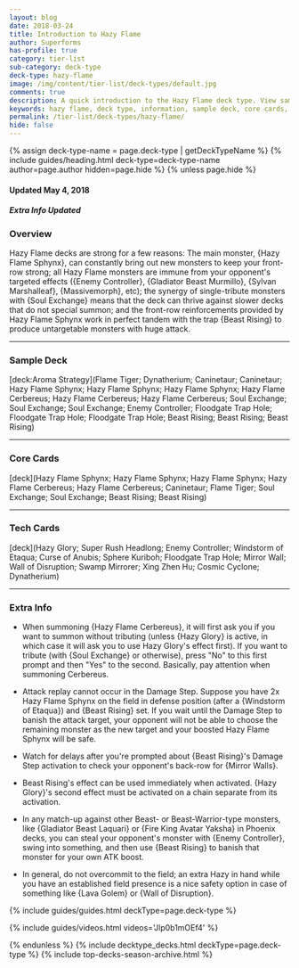 ```yaml
---
layout: blog
date: 2018-03-24
title: Introduction to Hazy Flame
author: Superforms
has-profile: true
category: tier-list
sub-category: deck-type
deck-type: hazy-flame
image: /img/content/tier-list/deck-types/default.jpg
comments: true
description: A quick introduction to the Hazy Flame deck type. View sample deck, core cards, tech cards, quick tips, guides, videos and other information.
keywords: hazy flame, deck type, information, sample deck, core cards, tech cards, quick tips, guides, videos
permalink: /tier-list/deck-types/hazy-flame/
hide: false
---
```


{% assign deck-type-name = page.deck-type | getDeckTypeName %}
{% include guides/heading.html deck-type=deck-type-name author=page.author hidden=page.hide %}
{% unless page.hide %}

#### Updated May 4, 2018 
##### Extra Info Updated

### Overview
Hazy Flame decks are strong for a few reasons: The main monster, {Hazy Flame Sphynx}, can constantly bring out new monsters to keep your front-row strong; all Hazy Flame monsters are immune from your opponent's targeted effects ({Enemy Controller}, {Gladiator Beast Murmillo}, {Sylvan Marshalleaf}, {Massivemorph}, etc); the synergy of single-tribute monsters with {Soul Exchange} means that the deck can thrive against slower decks that do not special summon; and the front-row reinforcements provided by Hazy Flame Sphynx work in perfect tandem with the trap {Beast Rising} to produce untargetable monsters with huge attack.

---

### Sample Deck

[deck:Aroma Strategy](Flame Tiger; Dynatherium; Caninetaur; Caninetaur; Hazy Flame Sphynx; Hazy Flame Sphynx; Hazy Flame Sphynx; Hazy Flame Cerbereus; Hazy Flame Cerbereus; Hazy Flame Cerbereus; Soul Exchange; Soul Exchange; Soul Exchange; Enemy Controller; Floodgate Trap Hole; Floodgate Trap Hole; Floodgate Trap Hole; Beast Rising; Beast Rising; Beast Rising) 

---

### Core Cards

[deck](Hazy Flame Sphynx; Hazy Flame Sphynx; Hazy Flame Sphynx; Hazy Flame Cerbereus; Hazy Flame Cerbereus; Caninetaur; Flame Tiger; Soul Exchange; Soul Exchange; Beast Rising; Beast Rising)  

---

### Tech Cards

[deck](Hazy Glory; Super Rush Headlong; Enemy Controller; Windstorm of Etaqua; Curse of Anubis; Sphere Kuriboh; Floodgate Trap Hole; Mirror Wall; Wall of Disruption; Swamp Mirrorer; Xing Zhen Hu; Cosmic Cyclone; Dynatherium)

---

### Extra Info

- When summoning {Hazy Flame Cerbereus}, it will first ask you if you want to summon without tributing (unless {Hazy Glory} is active, in which case it will ask you to use Hazy Glory's effect first). If you want to tribute (with {Soul Exchange} or otherwise), press "No" to this first prompt and then "Yes" to the second. Basically, pay attention when summoning Cerbereus.

- Attack replay cannot occur in the Damage Step. Suppose you have 2x Hazy Flame Sphynx on the field in defense position (after a {Windstorm of Etaqua}) and {Beast Rising} set. If you wait until the Damage Step to banish the attack target, your opponent will not be able to choose the remaining monster as the new target and your boosted Hazy Flame Sphynx will be safe.

- Watch for delays after you're prompted about {Beast Rising}'s Damage Step activation to check your opponent's back-row for {Mirror Walls}.

- Beast Rising's effect can be used immediately when activated. {Hazy Glory}'s second effect must be activated on a chain separate from its activation.

- In any match-up against other Beast- or Beast-Warrior-type monsters, like {Gladiator Beast Laquari} or {Fire King Avatar Yaksha} in Phoenix decks, you can steal your opponent's monster with {Enemy Controller}, swing into something, and then use {Beast Rising} to banish that monster for your own ATK boost.  

- In general, do not overcommit to the field; an extra Hazy in hand while you have an established field presence is a nice safety option in case of something like {Lava Golem} or {Wall of Disruption}.  

{% include guides/guides.html deckType=page.deck-type %}

{% include guides/videos.html videos='Jlp0b1mOEf4' %}

{% endunless %}
{% include decktype_decks.html deckType=page.deck-type %}
{% include top-decks-season-archive.html %}